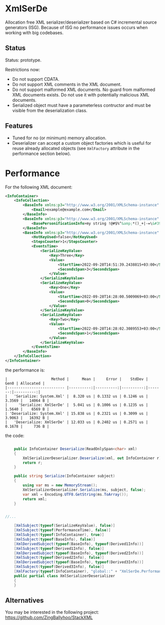 # XmlSerDe

Allocation free XML serializer/deserializer based on C# incremental source generators (ISG). Because of ISG no performance issues occurs when working with big codebases.

## Status

Status: prototype.

Restrictions now:

- Do not support CDATA.
- Do not support XML comments in the XML document.
- Do not support malformed XML documents. No guard from malformed XML documents exists. Do not use it with potentially malicious XML documents.
- Serialized object must have a parameterless contructor and must be visible from the deserialization class.

## Features

- Tuned for no (or minimum) memory allocation.
- Deserializer can accept a custom object factories which is useful for reuse already allocated objects (see `XmlFactory` attribute in the performance section below).

# Performance

For the following XML document:

```xml
<InfoContainer>
    <InfoCollection>
        <BaseInfo xmlns:p3="http://www.w3.org/2001/XMLSchema-instance" p3:type="Derived3Info">
            <Email>example@example.com</Email>
        </BaseInfo>
        <BaseInfo xmlns:p3="http://www.w3.org/2001/XMLSchema-instance" p3:type="Derived1Info">
            <BasePersonificationInfo>my string !@#$%^&amp;*()_+|-=\&#39;;[]{},./&lt;&gt;?</BasePersonificationInfo>
        </BaseInfo>
        <BaseInfo xmlns:p3="http://www.w3.org/2001/XMLSchema-instance" p3:type="Derived2Info">
            <HotKeyUsed>false</HotKeyUsed>
            <StepsCounter>1</StepsCounter>
            <EventsTime>
                <SerializeKeyValue>
                    <Key>Three</Key>
                    <Value>
                        <StartTime>2022-09-28T14:51:39.2438815+03:00</StartTime>
                        <SecondsSpan>3</SecondsSpan>
                    </Value>
                </SerializeKeyValue>
                <SerializeKeyValue>
                    <Key>One</Key>
                    <Value>
                        <StartTime>2022-09-28T14:28:00.5009069+03:00</StartTime>
                        <SecondsSpan>0</SecondsSpan>
                    </Value>
                </SerializeKeyValue>
                <SerializeKeyValue>
                    <Key>Two</Key>
                    <Value>
                        <StartTime>2022-09-28T14:28:02.3089553+03:00</StartTime>
                        <SecondsSpan>1</SecondsSpan>
                    </Value>
                </SerializeKeyValue>
            </EventsTime>
        </BaseInfo>
    </InfoCollection>
</InfoContainer>
```

the performance is:

```
|                    Method |      Mean |     Error |    StdDev |   Gen0 | Allocated |
|-------------------------- |----------:|----------:|----------:|-------:|----------:|
|   'Serialize: System.Xml' |  8.320 us | 0.1332 us | 0.1246 us | 3.3569 |   14064 B |
|     'Serialize: XmlSerDe' |  5.041 us | 0.1006 us | 0.1235 us | 1.5640 |    6569 B |
| 'Deserialize: System.Xml' | 15.838 us | 0.2321 us | 0.3099 us | 3.9063 |   16392 B |
|   'Deserialize: XmlSerDe' | 12.033 us | 0.2402 us | 0.2571 us | 0.1678 |     736 B |

```

the code:

```C#

    public InfoContainer Deserialize(ReadOnlySpan<char> xml)
    {
        XmlSerializerDeserializer.Deserialize(xml, out InfoContainer r);
        return r;
    }

    public string Serialize(InfoContainer subject)
    {
        using var ms = new MemoryStream();
        XmlSerializerDeserializer.Serialize(ms, subject, false);
        var xml = Encoding.UTF8.GetString(ms.ToArray());
        return xml;
    }


//...

    [XmlSubject(typeof(SerializeKeyValue), false)]
    [XmlSubject(typeof(PerformanceTime), false)]
    [XmlSubject(typeof(InfoContainer), true)]
    [XmlSubject(typeof(BaseInfo), false)]
    [XmlDerivedSubject(typeof(BaseInfo), typeof(Derived1Info))]
    [XmlSubject(typeof(Derived1Info), false)]
    [XmlDerivedSubject(typeof(BaseInfo), typeof(Derived2Info))]
    [XmlSubject(typeof(Derived2Info), false)]
    [XmlDerivedSubject(typeof(BaseInfo), typeof(Derived3Info))]
    [XmlSubject(typeof(Derived3Info), false)]
    [XmlFactory(typeof(InfoContainer), "global::" + "XmlSerDe.PerformanceTests.Subject" + "." + nameof(CachedInfoContainer) + "." + nameof(CachedInfoContainer.Reuse) + "()")]
    public partial class XmlSerializerDeserializer
    {
    }
```

## Alternatives

You may be interested in the following project: https://github.com/ZingBallyhoo/StackXML
